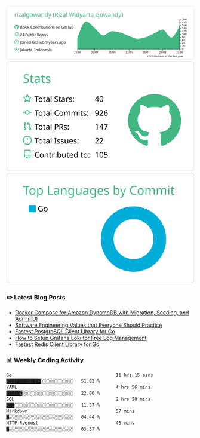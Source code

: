 ![profile-details](profile-summary-card-output/vue/0-profile-details.svg)
![stats](profile-summary-card-output/vue/3-stats.svg)
![most-commit-language](profile-summary-card-output/vue/2-most-commit-language.svg)

### :pencil2: Latest Blog Posts
<!-- BLOG-POST-LIST:START -->
- [Docker Compose for Amazon DynamoDB with Migration, Seeding, and Admin UI](https://medium.com/geekculture/docker-compose-for-amazon-dynamodb-with-migration-seeding-and-admin-ui-db11a348cc6a?source=rss-5763b0f1aba6------2)
- [Software Engineering Values that Everyone Should Practice](https://levelup.gitconnected.com/software-engineering-values-that-everyone-should-practice-c980d00cd103?source=rss-5763b0f1aba6------2)
- [Fastest PostgreSQL Client Library for Go](https://levelup.gitconnected.com/fastest-postgresql-client-library-for-go-579fa97909fb?source=rss-5763b0f1aba6------2)
- [How to Setup Grafana Loki for Free Log Management](https://levelup.gitconnected.com/how-to-setup-grafana-loki-for-free-log-management-ceb60558503c?source=rss-5763b0f1aba6------2)
- [Fastest Redis Client Library for Go](https://levelup.gitconnected.com/fastest-redis-client-library-for-go-7993f618f5ab?source=rss-5763b0f1aba6------2)
<!-- BLOG-POST-LIST:END -->

### 📊 Weekly Coding Activity
<!--START_SECTION:waka-->

```text
Go                                       11 hrs 15 mins  █████████████░░░░░░░░░░░░   51.82 %
YAML                                     4 hrs 56 mins   █████▓░░░░░░░░░░░░░░░░░░░   22.80 %
SQL                                      2 hrs 28 mins   ███░░░░░░░░░░░░░░░░░░░░░░   11.37 %
Markdown                                 57 mins         █░░░░░░░░░░░░░░░░░░░░░░░░   04.44 %
HTTP Request                             46 mins         █░░░░░░░░░░░░░░░░░░░░░░░░   03.57 %
```

<!--END_SECTION:waka-->
